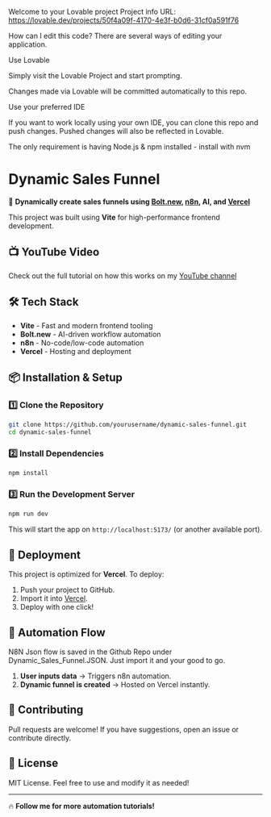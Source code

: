 Welcome to your Lovable project
Project info
URL: https://lovable.dev/projects/50f4a09f-4170-4e3f-b0d6-31cf0a591f76

How can I edit this code?
There are several ways of editing your application.

Use Lovable

Simply visit the Lovable Project and start prompting.

Changes made via Lovable will be committed automatically to this repo.

Use your preferred IDE

If you want to work locally using your own IDE, you can clone this repo and push changes. Pushed changes will also be reflected in Lovable.

The only requirement is having Node.js & npm installed - install with nvm


# Dynamic Sales Funnel

🚀 **Dynamically create sales funnels using [Bolt.new](https://bolt.new), [n8n](https://n8n.io/), AI, and [Vercel](https://vercel.com/)**

This project was built using **Vite** for high-performance frontend development.

## 📺 YouTube Video
Check out the full tutorial on how this works on my [YouTube channel](https://youtu.be/gIY1BdOf7oE) 

## 🛠️ Tech Stack
- **Vite** - Fast and modern frontend tooling
- **Bolt.new** - AI-driven workflow automation
- **n8n** - No-code/low-code automation
- **Vercel** - Hosting and deployment

## 📦 Installation & Setup

### 1️⃣ Clone the Repository
```sh
git clone https://github.com/yourusername/dynamic-sales-funnel.git
cd dynamic-sales-funnel
```

### 2️⃣ Install Dependencies
```sh
npm install
```

### 3️⃣ Run the Development Server
```sh
npm run dev
```

This will start the app on `http://localhost:5173/` (or another available port).

## 🚀 Deployment

This project is optimized for **Vercel**. To deploy:
1. Push your project to GitHub.
2. Import it into [Vercel](https://vercel.com/).
3. Deploy with one click!

## 🤖 Automation Flow
N8N Json flow is saved in the Github Repo under Dynamic_Sales_Funnel.JSON. Just import it and your good to go.

1. **User inputs data** → Triggers n8n automation.
2. **Dynamic funnel is created** → Hosted on Vercel instantly.


## 📝 Contributing
Pull requests are welcome! If you have suggestions, open an issue or contribute directly.

## 📄 License
MIT License. Feel free to use and modify it as needed!

---

🔥 **Follow me for more automation tutorials!**

